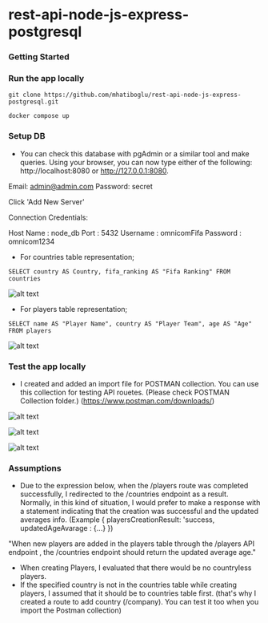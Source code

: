 ﻿# rest-api-node-js-express-postgresql


### Getting Started

### Run the app locally
```
git clone https://github.com/mhatiboglu/rest-api-node-js-express-postgresql.git
```
```
docker compose up
```
### Setup DB

- You can check this database with pgAdmin or a similar tool and make queries.
Using your browser, you can now type either of the following: http://localhost:8080 or http://127.0.0.1:8080.

Email: admin@admin.com
Password: secret

Click 'Add New Server'

Connection Credentials:

Host Name : node_db
Port : 5432
Username : omnicomFifa
Password : omnicom1234   


- For countries table representation;
```
SELECT country AS Country, fifa_ranking AS "Fifa Ranking" FROM countries
```
![alt text](https://i.ibb.co/84xxK2G/thumbnail-Screenshot-2022-12-19-at-07-46-08-1.png?raw=true)
- For players table representation;
```
SELECT name AS "Player Name", country AS "Player Team", age AS "Age" FROM players
```
![alt text](https://i.ibb.co/422w5T6/thumbnail-Screenshot-2022-12-19-at-07-51-17.png?raw=true)


### Test the app locally

- I created and added an import file for POSTMAN collection. You can use this collection for testing API rouetes.
(Please check POSTMAN Collection folder.) (https://www.postman.com/downloads/)

![alt text](https://i.ibb.co/v1BXpcR/New-Bitmap-Image.png?raw=true)

![alt text](https://i.ibb.co/gdP1XSG/New-Bitmap-Image-2.png?raw=true)

![alt text](https://i.ibb.co/mq335bj/New-Bitmap-Image-3.png?raw=true)



### Assumptions

- Due to the expression below, when the /players route was completed successfully, I redirected to the /countries endpoint as a result. Normally, in this kind of situation, I would prefer to make a response with a statement indicating that the creation was successful and the updated averages info. (Example
{ playersCreationResult: 'success,
  updatedAgeAvarage : {...}
})

"When new players are added in the players table through the /players API endpoint , the /countries endpoint should return the updated average age."

- When creating Players, I evaluated that there would be no countryless players.
- If the specified country is not in the countries table while creating players, I assumed that it should be to countries table first. (that's why I created a route to add country (/company). You can test it too when you import the Postman collection)

